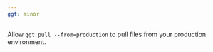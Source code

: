 ```yaml
---
ggt: minor
---
```


Allow `ggt pull --from=production` to pull files from your production environment.
